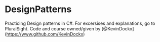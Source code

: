# DesignPatterns
Practicing Design patterns in C#.
For excersises and explanations, go to PluralSight.
Code and course owned/given by [@KevinDockx] (https://www.github.com/KevinDockx)

